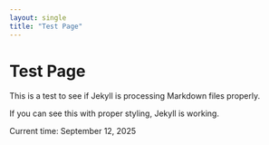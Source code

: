 ```yaml
---
layout: single
title: "Test Page"
---
```


# Test Page

This is a test to see if Jekyll is processing Markdown files properly.

If you can see this with proper styling, Jekyll is working.

Current time: September 12, 2025
